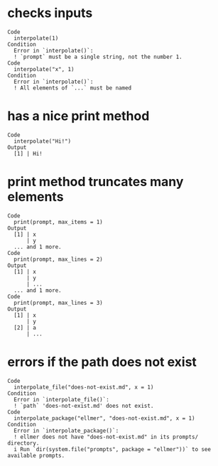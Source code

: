 # checks inputs

    Code
      interpolate(1)
    Condition
      Error in `interpolate()`:
      ! `prompt` must be a single string, not the number 1.
    Code
      interpolate("x", 1)
    Condition
      Error in `interpolate()`:
      ! All elements of `...` must be named

# has a nice print method

    Code
      interpolate("Hi!")
    Output
      [1] | Hi!

# print method truncates many elements

    Code
      print(prompt, max_items = 1)
    Output
      [1] | x
          | y
      ... and 1 more.
    Code
      print(prompt, max_lines = 2)
    Output
      [1] | x
          | y
          | ...
      ... and 1 more.
    Code
      print(prompt, max_lines = 3)
    Output
      [1] | x
          | y
      [2] | a
          | ...

# errors if the path does not exist

    Code
      interpolate_file("does-not-exist.md", x = 1)
    Condition
      Error in `interpolate_file()`:
      ! `path` 'does-not-exist.md' does not exist.
    Code
      interpolate_package("ellmer", "does-not-exist.md", x = 1)
    Condition
      Error in `interpolate_package()`:
      ! ellmer does not have "does-not-exist.md" in its prompts/ directory.
      i Run `dir(system.file("prompts", package = "ellmer"))` to see available prompts.

